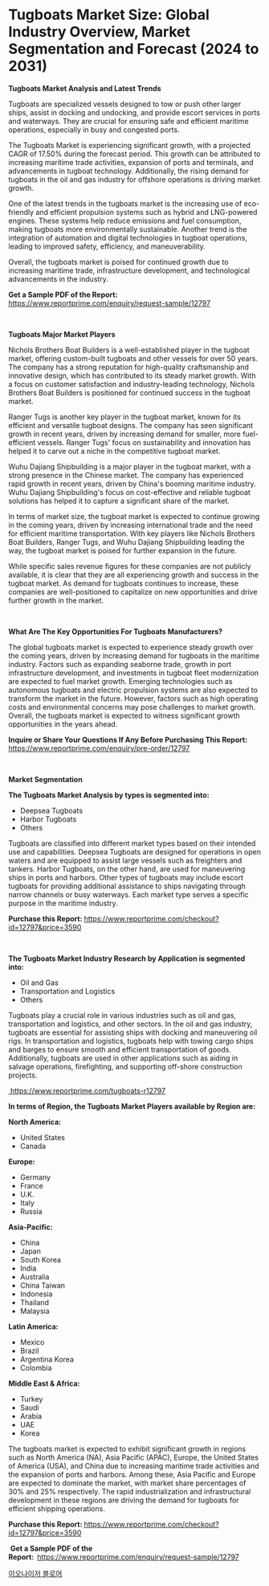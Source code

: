 <p><h1>Tugboats Market Size: Global Industry Overview, Market Segmentation and Forecast (2024 to 2031)</h1></p><p><strong>Tugboats Market Analysis and Latest Trends</strong></p>
<p><p>Tugboats are specialized vessels designed to tow or push other larger ships, assist in docking and undocking, and provide escort services in ports and waterways. They are crucial for ensuring safe and efficient maritime operations, especially in busy and congested ports.</p><p>The Tugboats Market is experiencing significant growth, with a projected CAGR of 17.50% during the forecast period. This growth can be attributed to increasing maritime trade activities, expansion of ports and terminals, and advancements in tugboat technology. Additionally, the rising demand for tugboats in the oil and gas industry for offshore operations is driving market growth.</p><p>One of the latest trends in the tugboats market is the increasing use of eco-friendly and efficient propulsion systems such as hybrid and LNG-powered engines. These systems help reduce emissions and fuel consumption, making tugboats more environmentally sustainable. Another trend is the integration of automation and digital technologies in tugboat operations, leading to improved safety, efficiency, and maneuverability.</p><p>Overall, the tugboats market is poised for continued growth due to increasing maritime trade, infrastructure development, and technological advancements in the industry.</p></p>
<p><strong>Get a Sample PDF of the Report:&nbsp;</strong> <a href="https://www.reportprime.com/enquiry/request-sample/12797">https://www.reportprime.com/enquiry/request-sample/12797</a></p>
<p>&nbsp;</p>
<p><strong>Tugboats Major Market Players</strong></p>
<p><p>Nichols Brothers Boat Builders is a well-established player in the tugboat market, offering custom-built tugboats and other vessels for over 50 years. The company has a strong reputation for high-quality craftsmanship and innovative design, which has contributed to its steady market growth. With a focus on customer satisfaction and industry-leading technology, Nichols Brothers Boat Builders is positioned for continued success in the tugboat market.</p><p>Ranger Tugs is another key player in the tugboat market, known for its efficient and versatile tugboat designs. The company has seen significant growth in recent years, driven by increasing demand for smaller, more fuel-efficient vessels. Ranger Tugs' focus on sustainability and innovation has helped it to carve out a niche in the competitive tugboat market.</p><p>Wuhu Dajiang Shipbuilding is a major player in the tugboat market, with a strong presence in the Chinese market. The company has experienced rapid growth in recent years, driven by China's booming maritime industry. Wuhu Dajiang Shipbuilding's focus on cost-effective and reliable tugboat solutions has helped it to capture a significant share of the market.</p><p>In terms of market size, the tugboat market is expected to continue growing in the coming years, driven by increasing international trade and the need for efficient maritime transportation. With key players like Nichols Brothers Boat Builders, Ranger Tugs, and Wuhu Dajiang Shipbuilding leading the way, the tugboat market is poised for further expansion in the future.</p><p>While specific sales revenue figures for these companies are not publicly available, it is clear that they are all experiencing growth and success in the tugboat market. As demand for tugboats continues to increase, these companies are well-positioned to capitalize on new opportunities and drive further growth in the market.</p></p>
<p>&nbsp;</p>
<p><strong>What Are The Key Opportunities For Tugboats Manufacturers?</strong></p>
<p><p>The global tugboats market is expected to experience steady growth over the coming years, driven by increasing demand for tugboats in the maritime industry. Factors such as expanding seaborne trade, growth in port infrastructure development, and investments in tugboat fleet modernization are expected to fuel market growth. Emerging technologies such as autonomous tugboats and electric propulsion systems are also expected to transform the market in the future. However, factors such as high operating costs and environmental concerns may pose challenges to market growth. Overall, the tugboats market is expected to witness significant growth opportunities in the years ahead.</p></p>
<p><strong>Inquire or Share Your Questions If Any Before Purchasing This Report:</strong> <a href="https://www.reportprime.com/enquiry/pre-order/12797">https://www.reportprime.com/enquiry/pre-order/12797</a></p>
<p>&nbsp;</p>
<p><strong>Market Segmentation</strong></p>
<p><strong>The Tugboats Market Analysis by types is segmented into:</strong></p>
<p><ul><li>Deepsea Tugboats</li><li>Harbor Tugboats</li><li>Others</li></ul></p>
<p><p>Tugboats are classified into different market types based on their intended use and capabilities. Deepsea Tugboats are designed for operations in open waters and are equipped to assist large vessels such as freighters and tankers. Harbor Tugboats, on the other hand, are used for maneuvering ships in ports and harbors. Other types of tugboats may include escort tugboats for providing additional assistance to ships navigating through narrow channels or busy waterways. Each market type serves a specific purpose in the maritime industry.</p></p>
<p><strong>Purchase this Report:&nbsp;</strong><a href="https://www.reportprime.com/checkout?id=12797&price=3590">https://www.reportprime.com/checkout?id=12797&price=3590</a></p>
<p>&nbsp;</p>
<p><strong>The Tugboats Market Industry Research by Application is segmented into:</strong></p>
<p><ul><li>Oil and Gas</li><li>Transportation and Logistics</li><li>Others</li></ul></p>
<p><p>Tugboats play a crucial role in various industries such as oil and gas, transportation and logistics, and other sectors. In the oil and gas industry, tugboats are essential for assisting ships with docking and maneuvering oil rigs. In transportation and logistics, tugboats help with towing cargo ships and barges to ensure smooth and efficient transportation of goods. Additionally, tugboats are used in other applications such as aiding in salvage operations, firefighting, and supporting off-shore construction projects.</p></p>
<p><a href="https://www.reportprime.com/tugboats-r12797">&nbsp;https://www.reportprime.com/tugboats-r12797</a></p>
<p><strong>In terms of Region, the Tugboats Market Players available by Region are:</strong></p>
<p>
    <p> <strong> North America: </strong>
        <ul>
            <li>United States</li>
            <li>Canada</li>
        </ul>
        </p> 
    <p> <strong> Europe: </strong>
        <ul>
            <li>Germany</li>
            <li>France</li>
            <li>U.K.</li>
            <li>Italy</li>
            <li>Russia</li>
        </ul>
        </p> 
    <p> <strong> Asia-Pacific: </strong>
        <ul>
            <li>China</li>
            <li>Japan</li>
            <li>South Korea</li>
            <li>India</li>
            <li>Australia</li>
            <li>China Taiwan</li>
            <li>Indonesia</li>
            <li>Thailand</li>
            <li>Malaysia</li>
        </ul>
        </p> 
    <p> <strong> Latin America: </strong>
        <ul>
            <li>Mexico</li>
            <li>Brazil</li>
            <li>Argentina Korea</li>
            <li>Colombia</li>
        </ul>
        </p> 
    <p> <strong> Middle East & Africa: </strong>
        <ul>
            <li>Turkey</li>
            <li>Saudi</li>
            <li>Arabia</li>
            <li>UAE</li>
            <li>Korea</li>
        </ul>
    </p>
    </p>
<p><p>The tugboats market is expected to exhibit significant growth in regions such as North America (NA), Asia Pacific (APAC), Europe, the United States of America (USA), and China due to increasing maritime trade activities and the expansion of ports and harbors. Among these, Asia Pacific and Europe are expected to dominate the market, with market share percentages of 30% and 25% respectively. The rapid industrialization and infrastructural development in these regions are driving the demand for tugboats for efficient shipping operations.</p></p>
<p><strong>Purchase this Report: </strong><a href="https://www.reportprime.com/checkout?id=12797&price=3590">https://www.reportprime.com/checkout?id=12797&price=3590</a></p>
<p>&nbsp;<strong>Get a Sample PDF of the Report:&nbsp;&nbsp;</strong><a href="https://www.reportprime.com/enquiry/request-sample/12797">https://www.reportprime.com/enquiry/request-sample/12797</a></p>
<p><strong></strong></p>
<p><p><a href="https://github.com/oajzkywllm460/Market-Research-Report-List-1/blob/main/627724219041.md">이오나이저 블로어</a></p></p>